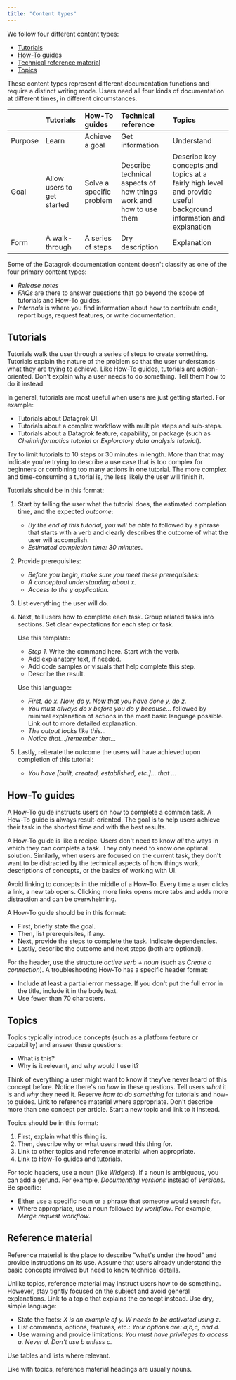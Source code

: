 ```yaml
---
title: "Content types"
---
```


We follow four different content types:

* [Tutorials](#tutorials)
* [How-To guides](#how-to-guides)
* [Technical reference material](#reference-material)
* [Topics](#topics)

These content types represent different documentation functions and require a distinct writing mode. Users need all four
kinds of documentation at different times, in different circumstances.

|         | Tutorials                  | How-To guides            | Technical reference                                               | Topics                                                                                                            |
|:--------|:---------------------------|:-------------------------|:------------------------------------------------------------------|:------------------------------------------------------------------------------------------------------------------|
| Purpose | Learn                      | Achieve a goal           | Get information                                                   | Understand                                                                                                        |
| Goal    | Allow users to get started | Solve a specific problem | Describe technical aspects of how things work and how to use them | Describe key concepts and topics at a fairly high level and provide useful background information and explanation |
| Form    | A walk-through             | A series of steps        | Dry description                                                   | Explanation                                                                                                       |

Some of the Datagrok documentation content doesn't classify as one of the four primary content types:

* _Release notes_
* _FAQs_ are there to answer questions that go beyond the scope of tutorials and How-To guides.
* _Internals_ is where you find information about how to contribute code, report bugs, request features, or write
  documentation.

## Tutorials

Tutorials walk the user through a series of steps to create something. Tutorials explain the nature of the problem so
that the user understands what they are trying to achieve. Like How-To guides, tutorials are action-oriented. Don't
explain why a user needs to do something. Tell them how to do it instead.

In general, tutorials are most useful when users are just getting started. For example:

* Tutorials about Datagrok UI.
* Tutorials about a complex workflow with multiple steps and sub-steps.
* Tutorials about a Datagrok feature, capability, or package (such as _Cheiminformatics tutorial_ or _Exploratory data
  analysis tutorial_).

Try to limit tutorials to 10 steps or 30 minutes in length. More than that may indicate you're trying to describe a use
case that is too complex for beginners or combining too many actions in one tutorial. The more complex and
time-consuming a tutorial is, the less likely the user will finish it.

Tutorials should be in this format:

1. Start by telling the user what the tutorial does, the estimated completion time, and the expected _outcome_:
    * _By the end of this tutorial, you will be able to_ followed by a phrase that starts with a verb and clearly
      describes the outcome of what the user will accomplish.
    * _Estimated completion time: 30 minutes._
2. Provide prerequisites:
    * _Before you begin, make sure you meet these prerequisites:_
    * _A conceptual understanding about x._
    * _Access to the y application._
3. List everything the user will do.
4. Next, tell users how to complete each task. Group related tasks into sections. Set clear expectations for each step
   or task.

   Use this template:

    * _Step 1._ Write the command here. Start with the verb.
    * Add explanatory text, if needed.
    * Add code samples or visuals that help complete this step.
    * Describe the result.

   Use this language:

    * _First, do x. Now, do y. Now that you have done y, do z._
    * _You must always do x before you do y because…_ followed by minimal explanation of actions in the most basic
      language possible. Link out to more detailed explanation.
    * _The output looks like this…_
    * _Notice that…/remember that…_

5. Lastly, reiterate the outcome the users will have achieved upon completion of this tutorial:
    * _You have [built, created, established, etc.]... that ..._

## How-To guides

A How-To guide instructs users on how to complete a common task. A How-To guide is always result-oriented. The goal is
to help users achieve their task in the shortest time and with the best results.

A How-To guide is like a recipe. Users don't need to know _all_ the ways in which they can complete a task. They only
need to know one optimal solution. Similarly, when users are focused on the current task, they don't want to be
distracted by the technical aspects of how things work, descriptions of concepts, or the basics of working with UI.

Avoid linking to concepts in the middle of a How-To. Every time a user clicks a link, a new tab opens. Clicking more
links opens more tabs and adds more distraction and can be overwhelming.

A How-To guide should be in this format:

* First, briefly state the goal.
* Then, list prerequisites, if any.
* Next, provide the steps to complete the task. Indicate dependencies.
* Lastly, describe the outcome and next steps (both are optional).

For the header, use the structure _active verb + noun_ (such as _Create a connection_). A troubleshooting How-To has a
specific header format:

* Include at least a partial error message. If you don't put the full error in the title, include it in the body text.
* Use fewer than 70 characters.

## Topics

Topics typically introduce concepts (such as a platform feature or capability) and answer these questions:

* What is this?
* Why is it relevant, and why would I use it?

Think of everything a user might want to know if they've never heard of this concept before. Notice there's no _how_ in
these questions. Tell users _what_ it is and _why_ they need it. Reserve _how to do something_ for tutorials and how-to
guides. Link to reference material where appropriate. Don't describe more than one concept per article. Start a new
topic and link to it instead.

Topics should be in this format:

1. First, explain what this thing is.
1. Then, describe why or what users need this thing for.
1. Link to other topics and reference material when appropriate.
1. Link to How-To guides and tutorials.

For topic headers, use a noun (like _Widgets_). If a noun is ambiguous, you can add a gerund. For example, _Documenting
versions_ instead of _Versions_. Be specific:

* Either use a specific noun or a phrase that someone would search for.
* Where appropriate, use a noun followed by _workflow_. For example, _Merge request workflow_.

## Reference material

Reference material is the place to describe "what's under the hood" and provide instructions on its use. Assume that
users already understand the basic concepts involved but need to know technical details.

Unlike topics, reference material may instruct users how to do something. However, stay tightly focused on the subject
and avoid general explanations. Link to a topic that explains the concept instead. Use dry, simple language:

* State the facts: _X is an example of y. W needs to be activated using z._
* List commands, options, features, etc.: _Your options are: a,b,c, and d._
* Use warning and provide limitations: _You must have privileges to access a. Never d. Don't use b unless c._

Use tables and lists where relevant.

Like with topics, reference material headings are usually nouns.
